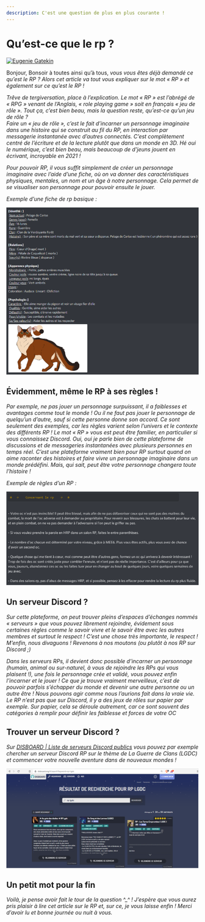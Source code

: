 ```yaml
---
description: C'est une question de plus en plus courante !
---
```


# Qu’est-ce que le rp ?

[![Eugenie Gatekin](https://miro.medium.com/fit/c/56/56/0*zPDzW_ALkNA3FNxB)](https://medium.com/@eugenie.gatekin?source=post_page-----9ffe59e0a5e8--------------------------------)

Bonjour, Bonsoir à toutes ainsi qu’à tous, _vous vous êtes déjà demandé ce qu’est le RP ? Alors cet article va tout vous expliquer sur le mot « RP » et également sur ce qu’est le RP !_

_Trêve de tergiversation, place à l’explication. Le mot « RP » est l’abrégé de « RPG » venant de l’Anglais, « role playing game » soit en français « jeu de rôle ». Tout ça, c’est bien beau, mais la question reste, qu’est-ce qu’un jeu de rôle ?  
Faire un « jeu de rôle », c’est le fait d’incarner un personnage imaginaire dans une histoire qui se construit au fil du RP, en interaction par messagerie instantanée avec d’autres connectés. C’est complètement centré de l’écriture et de la lecture plutôt que dans un monde en 3D. Hé oui le numérique, c’est bien beau, mais beaucoup de d’jeuns jouent en écrivant, incroyable en 2021 !_

_Pour pouvoir RP, il vous suffit simplement de créer un personnage imaginaire avec l’aide d’une fiche, où on va donner des caractéristiques physiques, mentales, un nom et un âge à notre personnage. Cela permet de se visualiser son personnage pour pouvoir ensuite le jouer._

_Exemple d’une fiche de rp basique :_

![](../.gitbook/assets/image.png)

## Évidemment, même le RP à ses règles ! <a id="52e0"></a>

_Par exemple, ne pas jouer un personnage surpuissant, il a faiblesses et avantages comme tout le monde ! Ou il ne faut pas jouer le personnage de quelqu’un d’autre, sauf si cette personne donne son accord. Ce sont seulement des exemples, car les règles varient selon l’univers et le contexte des différents RP ! Le mot « RP » vous est peut être familier, en particulier si vous connaissez Discord. Oui, oui je parle bien de cette plateforme de discussions et de messageries instantanées avec plusieurs personnes en temps réel. C’est une plateforme vraiment bien pour RP surtout quand on aime raconter des histoires et faire vivre un personnage imaginaire dans un monde prédéfini. Mais, qui sait, peut être votre personnage changera toute l’histoire !_

_Exemple de règles d’un RP :_

![](../.gitbook/assets/image%20%281%29.png)

## Un serveur Discord ? <a id="0aff"></a>

_Sur cette plateforme, on peut trouver pleins d’espaces d’échanges nommés « serveurs » que vous pouvez librement rejoindre, évidement sous certaines règles comme le savoir vivre et le savoir être avec les autres membres et surtout le respect ! C’est une chose très importante, le respect ! M’enfin, nous divaguons ! Revenons à nos moutons \(ou plutôt à nos RP sur Discord ;\)_

_Dans les serveurs RPs, il devient donc possible d’incarner un personnage \(humain, animal ou sur-naturel, à vous de rejoindre les RPs qui vous plaisent !\), une fois le personnage crée et validé, vous pouvez enfin l’incarner et le jouer ! Ce que je trouve vraiment merveilleux, c’est de pouvoir parfois s’échapper du monde et devenir une autre personne ou un autre être ! Nous pouvons agir comme nous l’aurions fait dans la vraie vie. Le RP n’est pas que sur Discord, il y a des jeux de rôles sur papier par exemple. Sur papier, cela se déroule autrement, car ce sont souvent des catégories à remplir pour définir les faiblesse et forces de votre OC_

## Trouver un serveur Discord ? <a id="4e94"></a>

_Sur_ [_DISBOARD \| Liste de serveurs Discord publics_](https://disboard.org/fr) _vous pouvez par exemple chercher un serveur Discord RP sur le thème de La Guerre de Clans \(LGDC\) et commencer votre nouvelle aventure dans de nouveaux mondes !_

![](../.gitbook/assets/image%20%2815%29.png)

## Un petit mot pour la fin <a id="774c"></a>

_Voilà, je pense avoir fait le tour de la question ^\_^ ! J’espère que vous aurez pris plaisir à lire cet article sur le RP et, sur ce, je vous laisse enfin ! Merci d’avoir lu et bonne journée ou nuit à vous._

